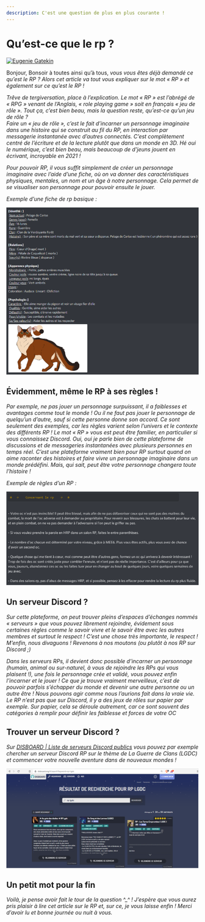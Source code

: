 ```yaml
---
description: C'est une question de plus en plus courante !
---
```


# Qu’est-ce que le rp ?

[![Eugenie Gatekin](https://miro.medium.com/fit/c/56/56/0*zPDzW_ALkNA3FNxB)](https://medium.com/@eugenie.gatekin?source=post_page-----9ffe59e0a5e8--------------------------------)

Bonjour, Bonsoir à toutes ainsi qu’à tous, _vous vous êtes déjà demandé ce qu’est le RP ? Alors cet article va tout vous expliquer sur le mot « RP » et également sur ce qu’est le RP !_

_Trêve de tergiversation, place à l’explication. Le mot « RP » est l’abrégé de « RPG » venant de l’Anglais, « role playing game » soit en français « jeu de rôle ». Tout ça, c’est bien beau, mais la question reste, qu’est-ce qu’un jeu de rôle ?  
Faire un « jeu de rôle », c’est le fait d’incarner un personnage imaginaire dans une histoire qui se construit au fil du RP, en interaction par messagerie instantanée avec d’autres connectés. C’est complètement centré de l’écriture et de la lecture plutôt que dans un monde en 3D. Hé oui le numérique, c’est bien beau, mais beaucoup de d’jeuns jouent en écrivant, incroyable en 2021 !_

_Pour pouvoir RP, il vous suffit simplement de créer un personnage imaginaire avec l’aide d’une fiche, où on va donner des caractéristiques physiques, mentales, un nom et un âge à notre personnage. Cela permet de se visualiser son personnage pour pouvoir ensuite le jouer._

_Exemple d’une fiche de rp basique :_

![](../.gitbook/assets/image.png)

## Évidemment, même le RP à ses règles ! <a id="52e0"></a>

_Par exemple, ne pas jouer un personnage surpuissant, il a faiblesses et avantages comme tout le monde ! Ou il ne faut pas jouer le personnage de quelqu’un d’autre, sauf si cette personne donne son accord. Ce sont seulement des exemples, car les règles varient selon l’univers et le contexte des différents RP ! Le mot « RP » vous est peut être familier, en particulier si vous connaissez Discord. Oui, oui je parle bien de cette plateforme de discussions et de messageries instantanées avec plusieurs personnes en temps réel. C’est une plateforme vraiment bien pour RP surtout quand on aime raconter des histoires et faire vivre un personnage imaginaire dans un monde prédéfini. Mais, qui sait, peut être votre personnage changera toute l’histoire !_

_Exemple de règles d’un RP :_

![](../.gitbook/assets/image%20%281%29.png)

## Un serveur Discord ? <a id="0aff"></a>

_Sur cette plateforme, on peut trouver pleins d’espaces d’échanges nommés « serveurs » que vous pouvez librement rejoindre, évidement sous certaines règles comme le savoir vivre et le savoir être avec les autres membres et surtout le respect ! C’est une chose très importante, le respect ! M’enfin, nous divaguons ! Revenons à nos moutons \(ou plutôt à nos RP sur Discord ;\)_

_Dans les serveurs RPs, il devient donc possible d’incarner un personnage \(humain, animal ou sur-naturel, à vous de rejoindre les RPs qui vous plaisent !\), une fois le personnage crée et validé, vous pouvez enfin l’incarner et le jouer ! Ce que je trouve vraiment merveilleux, c’est de pouvoir parfois s’échapper du monde et devenir une autre personne ou un autre être ! Nous pouvons agir comme nous l’aurions fait dans la vraie vie. Le RP n’est pas que sur Discord, il y a des jeux de rôles sur papier par exemple. Sur papier, cela se déroule autrement, car ce sont souvent des catégories à remplir pour définir les faiblesse et forces de votre OC_

## Trouver un serveur Discord ? <a id="4e94"></a>

_Sur_ [_DISBOARD \| Liste de serveurs Discord publics_](https://disboard.org/fr) _vous pouvez par exemple chercher un serveur Discord RP sur le thème de La Guerre de Clans \(LGDC\) et commencer votre nouvelle aventure dans de nouveaux mondes !_

![](../.gitbook/assets/image%20%2815%29.png)

## Un petit mot pour la fin <a id="774c"></a>

_Voilà, je pense avoir fait le tour de la question ^\_^ ! J’espère que vous aurez pris plaisir à lire cet article sur le RP et, sur ce, je vous laisse enfin ! Merci d’avoir lu et bonne journée ou nuit à vous._

